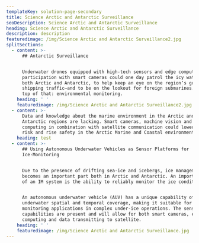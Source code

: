 ```yaml
---
templateKey: solution-page-secondary
title: Science Arctic and Antarctic Surveillance
seoDescription: Science Arctic and Antarctic Surveillance
heading: Science Arctic and Antarctic Surveillance
description: description
featuredimage: /img/Science Arctic and Antarctic Surveillance2.jpg
splitSections:
  - content: >-
      ## Antarctic Surveillance


      Underwater drones equipped with high-tech sensors and edge computing in
      participation with smart cameras could one day patrol the icy waters of
      both Arctic and Antarctic, to help keep an eye on the region’s growing
      shipping traffic—and to be on the lookout for foreign submarines. And on
      top of that: environmental monitoring.
    heading: ' '
    featuredimage: /img/Science Arctic and Antarctic Surveillance2.jpg
  - content: >-
      Data and knowledge about the marine environment in the Arctic and
      Antarctic regions are lacking. Smart cameras, machine vision and edge
      computing in combination with satellite communication could lowering the
      risk and rise safety in the Arctic Marine and Coastal environment.
    heading: test
  - content: >-
      ## Using Autonomous Underwater Vehicles as Sensor Platforms for
      Ice-Monitoring


      Due to the presence of drifting sea-ice and icebergs, ice management (IM)
      becomes an important part both in Arctic and Antarctic. An important part
      of an IM system is the ability to reliably monitor the ice conditions.


      An autonomous underwater vehicle (AUV) has a unique capability of high
      underwater spatial and temporal coverage, making it suitable for
      monitoring applications in complex under-ice operations. The sensor
      capabilities are present and will allow for both smart cameras, edge
      computing and data transmitting to satellite.
    heading: ' '
    featuredimage: /img/Science Arctic and Antarctic Surveillance.jpg
---
```


